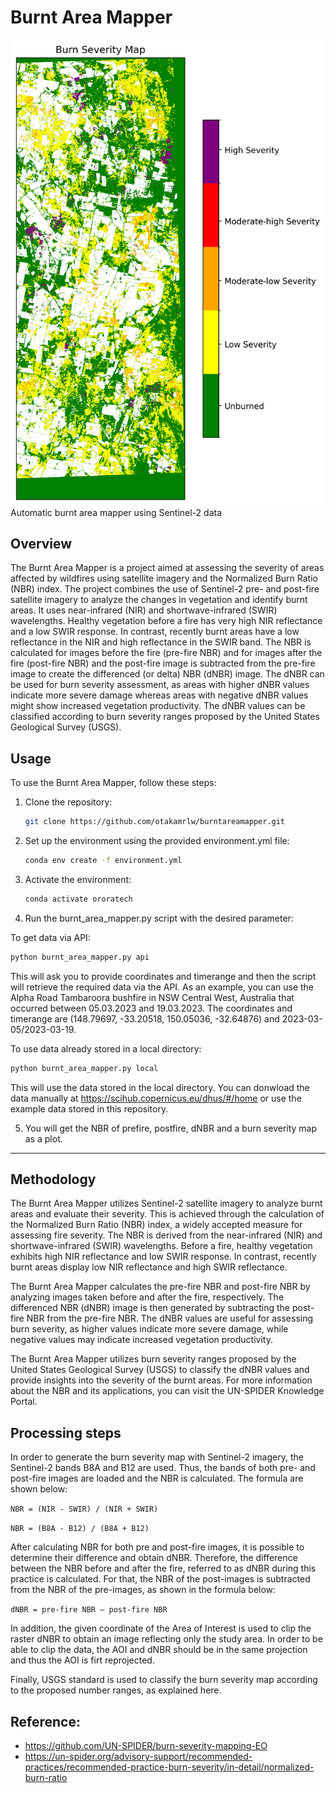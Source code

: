 # Burnt Area Mapper

<div align:"center">
  <img src="https://github.com/otakamrlw/burntareamapper/blob/master/burnseverity_crop.png">
</div>
Automatic burnt area mapper using Sentinel-2 data

## Overview
The Burnt Area Mapper is a project aimed at assessing the severity of areas affected by wildfires using satellite imagery and the Normalized Burn Ratio (NBR) index. The project combines the use of Sentinel-2 pre- and post-fire satellite imagery to analyze the changes in vegetation and identify burnt areas. It uses near-infrared (NIR) and shortwave-infrared (SWIR) wavelengths. Healthy vegetation before a fire has very high NIR reflectance and a low SWIR response. In contrast, recently burnt areas have a low reflectance in the NIR and high reflectance in the SWIR band. The NBR is calculated for images before the fire (pre-fire NBR) and for images after the fire (post-fire NBR) and the post-fire image is subtracted from the pre-fire image to create the differenced (or delta) NBR (dNBR) image. The dNBR can be used for burn severity assessment, as areas with higher dNBR values indicate more severe damage whereas areas with negative dNBR values might show increased vegetation productivity. The dNBR values can be classified according to burn severity ranges proposed by the United States Geological Survey (USGS).


## Usage
To use the Burnt Area Mapper, follow these steps:

1. Clone the repository:

   ```bash
   git clone https://github.com/otakamrlw/burntareamapper.git
   
2. Set up the environment using the provided environment.yml file:

   ```bash
   conda env create -f environment.yml

3. Activate the environment:

   ```bash
   conda activate ororatech

4. Run the burnt_area_mapper.py script with the desired parameter:

To get data via API:
   
   ```bash
   python burnt_area_mapper.py api
   ```


This will ask you to provide coordinates and timerange and then the script will retrieve the required data via the API.
As an example, you can use the Alpha Road Tambaroora bushfire in NSW Central West, Australia that occurred between 05.03.2023 and 19.03.2023. The coordinates and timerange are (148.79697, -33.20518, 150.05036, -32.64876) and 2023-03-05/2023-03-19.  

To use data already stored in a local directory:
   
   ```bash
   python burnt_area_mapper.py local
   ```

This will use the data stored in the local directory. You can donwload the data manually at https://scihub.copernicus.eu/dhus/#/home or use the example data stored in this repository.


5. You will get the NBR of prefire, postfire, dNBR and a burn severity map as a plot.


------
## Methodology
The Burnt Area Mapper utilizes Sentinel-2 satellite imagery to analyze burnt areas and evaluate their severity. This is achieved through the calculation of the Normalized Burn Ratio (NBR) index, a widely accepted measure for assessing fire severity. The NBR is derived from the near-infrared (NIR) and shortwave-infrared (SWIR) wavelengths. Before a fire, healthy vegetation exhibits high NIR reflectance and low SWIR response. In contrast, recently burnt areas display low NIR reflectance and high SWIR reflectance.

The Burnt Area Mapper calculates the pre-fire NBR and post-fire NBR by analyzing images taken before and after the fire, respectively. The differenced NBR (dNBR) image is then generated by subtracting the post-fire NBR from the pre-fire NBR. The dNBR values are useful for assessing burn severity, as higher values indicate more severe damage, while negative values may indicate increased vegetation productivity.

The Burnt Area Mapper utilizes burn severity ranges proposed by the United States Geological Survey (USGS) to classify the dNBR values and provide insights into the severity of the burnt areas. For more information about the NBR and its applications, you can visit the UN-SPIDER Knowledge Portal.

## Processing steps
In order to generate the burn severity map with Sentinel-2 imagery, the Sentinel-2 bands B8A and B12 are used. Thus, the bands of both pre- and post-fire images are loaded and the NBR is calculated. The formula are shown below:

`NBR = (NIR - SWIR) / (NIR + SWIR)`

`NBR = (B8A - B12) / (B8A + B12)`

After calculating NBR for both pre and post-fire images, it is possible to determine their difference and obtain dNBR. Therefore, the difference between the NBR before and after the fire, referred to as dNBR during this practice is calculated. For that, the NBR of the post-images is subtracted from the NBR of the pre-images, as shown in the formula below:

`dNBR = pre-fire NBR – post-fire NBR`

In addition, the given coordinate of the Area of Interest is used to clip the raster dNBR to obtain an image reflecting only the study area. In order to be able to clip the data, the AOI and dNBR should be in the same projection and thus the AOI is firt reprojected.

Finally, USGS standard is used to classify the burn severity map according to the proposed number ranges, as explained here.


## Reference:
- https://github.com/UN-SPIDER/burn-severity-mapping-EO
- https://un-spider.org/advisory-support/recommended-practices/recommended-practice-burn-severity/in-detail/normalized-burn-ratio

